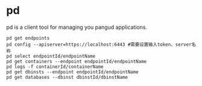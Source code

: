 # pd
pd is a client tool for managing you pangud applications.
```shell
pd get endpoints
pd config --apiserver=https://localhost:6443 #需要设置输入token、server名称
pd select endpointId/endpointName
pd get containers --endpoint endpointId/endpointName
pd logs -f containerId/containerName
pd get dbinsts --endpoint endpointId/endpointName
pd get databases --dbinst dbinstId/dbinstName
```